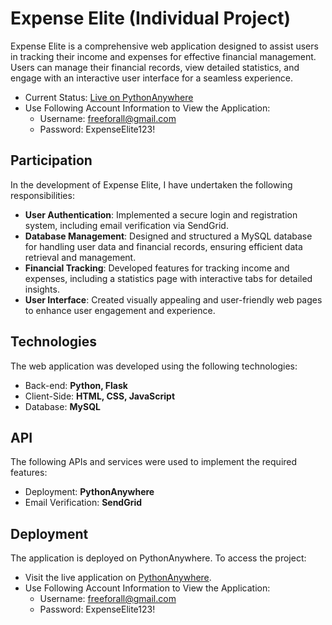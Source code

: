 # Expense Elite (Individual Project)
Expense Elite is a comprehensive web application designed to assist users in tracking their income and expenses for effective financial management.
Users can manage their financial records, view detailed statistics, and engage with an interactive user interface for a seamless experience. 
- Current Status: [Live on PythonAnywhere](http://parkje0623.pythonanywhere.com/)
- Use Following Account Information to View the Application:
  - Username: freeforall@gmail.com
  - Password: ExpenseElite123!
 
## Participation
In the development of Expense Elite, I have undertaken the following responsibilities:
- **User Authentication**: Implemented a secure login and registration system, including email verification via SendGrid.
- **Database Management**: Designed and structured a MySQL database for handling user data and financial records, ensuring efficient data retrieval and management.
- **Financial Tracking**: Developed features for tracking income and expenses, including a statistics page with interactive tabs for detailed insights.
- **User Interface**: Created visually appealing and user-friendly web pages to enhance user engagement and experience.

## Technologies
The web application was developed using the following technologies:
- Back-end: **Python, Flask**
- Client-Side: **HTML, CSS, JavaScript**
- Database: **MySQL**

## API
The following APIs and services were used to implement the required features:
- Deployment: **PythonAnywhere**
- Email Verification: **SendGrid**

## Deployment
The application is deployed on PythonAnywhere. To access the project:
- Visit the live application on [PythonAnywhere](http://parkje0623.pythonanywhere.com/).
- Use Following Account Information to View the Application:
  - Username: freeforall@gmail.com
  - Password: ExpenseElite123!
